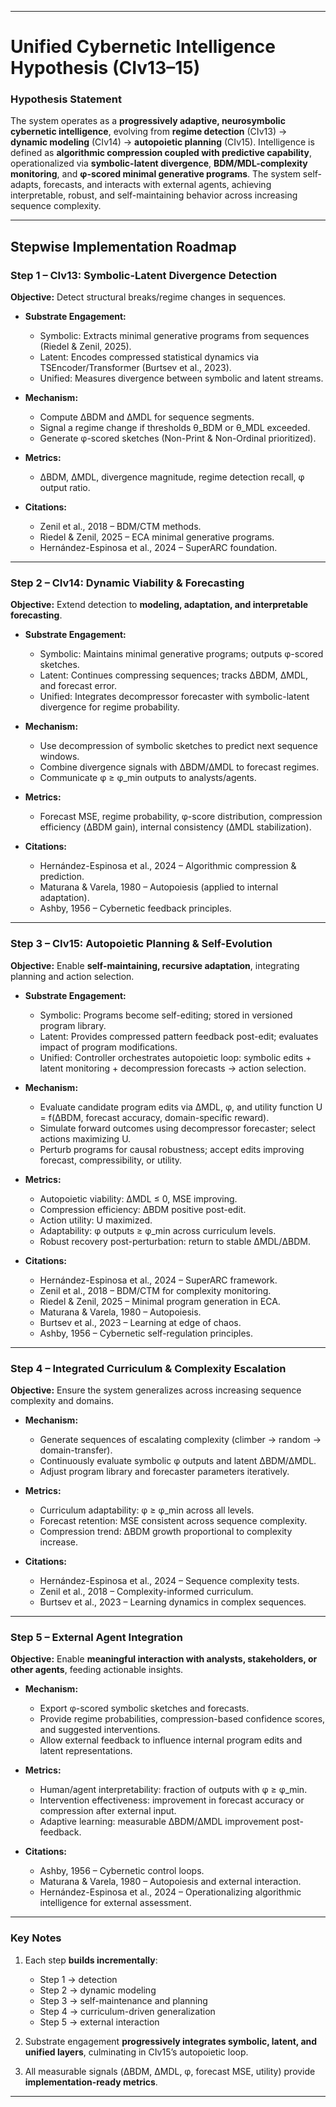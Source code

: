 ___

# **Unified Cybernetic Intelligence Hypothesis (CIv13–15)**

### **Hypothesis Statement**

The system operates as a **progressively adaptive, neurosymbolic cybernetic intelligence**, evolving from **regime detection** (CIv13) → **dynamic modeling** (CIv14) → **autopoietic planning** (CIv15). Intelligence is defined as **algorithmic compression coupled with predictive capability**, operationalized via **symbolic-latent divergence**, **BDM/MDL-complexity monitoring**, and **φ-scored minimal generative programs**. The system self-adapts, forecasts, and interacts with external agents, achieving interpretable, robust, and self-maintaining behavior across increasing sequence complexity.

---

## **Stepwise Implementation Roadmap**

### **Step 1 – CIv13: Symbolic-Latent Divergence Detection**

**Objective:** Detect structural breaks/regime changes in sequences.

* **Substrate Engagement:**

  * Symbolic: Extracts minimal generative programs from sequences (Riedel & Zenil, 2025).
  * Latent: Encodes compressed statistical dynamics via TSEncoder/Transformer (Burtsev et al., 2023).
  * Unified: Measures divergence between symbolic and latent streams.

* **Mechanism:**

  * Compute ΔBDM and ΔMDL for sequence segments.
  * Signal a regime change if thresholds θ\_BDM or θ\_MDL exceeded.
  * Generate φ-scored sketches (Non-Print & Non-Ordinal prioritized).

* **Metrics:**

  * ΔBDM, ΔMDL, divergence magnitude, regime detection recall, φ output ratio.

* **Citations:**

  * Zenil et al., 2018 – BDM/CTM methods.
  * Riedel & Zenil, 2025 – ECA minimal generative programs.
  * Hernández-Espinosa et al., 2024 – SuperARC foundation.

---

### **Step 2 – CIv14: Dynamic Viability & Forecasting**

**Objective:** Extend detection to **modeling, adaptation, and interpretable forecasting**.

* **Substrate Engagement:**

  * Symbolic: Maintains minimal generative programs; outputs φ-scored sketches.
  * Latent: Continues compressing sequences; tracks ΔBDM, ΔMDL, and forecast error.
  * Unified: Integrates decompressor forecaster with symbolic-latent divergence for regime probability.

* **Mechanism:**

  * Use decompression of symbolic sketches to predict next sequence windows.
  * Combine divergence signals with ΔBDM/ΔMDL to forecast regimes.
  * Communicate φ ≥ φ\_min outputs to analysts/agents.

* **Metrics:**

  * Forecast MSE, regime probability, φ-score distribution, compression efficiency (ΔBDM gain), internal consistency (ΔMDL stabilization).

* **Citations:**

  * Hernández-Espinosa et al., 2024 – Algorithmic compression & prediction.
  * Maturana & Varela, 1980 – Autopoiesis (applied to internal adaptation).
  * Ashby, 1956 – Cybernetic feedback principles.

---

### **Step 3 – CIv15: Autopoietic Planning & Self-Evolution**

**Objective:** Enable **self-maintaining, recursive adaptation**, integrating planning and action selection.

* **Substrate Engagement:**

  * Symbolic: Programs become self-editing; stored in versioned program library.
  * Latent: Provides compressed pattern feedback post-edit; evaluates impact of program modifications.
  * Unified: Controller orchestrates autopoietic loop: symbolic edits + latent monitoring + decompression forecasts → action selection.

* **Mechanism:**

  * Evaluate candidate program edits via ΔMDL, φ, and utility function U = f(ΔBDM, forecast accuracy, domain-specific reward).
  * Simulate forward outcomes using decompressor forecaster; select actions maximizing U.
  * Perturb programs for causal robustness; accept edits improving forecast, compressibility, or utility.

* **Metrics:**

  * Autopoietic viability: ΔMDL ≤ 0, MSE improving.
  * Compression efficiency: ΔBDM positive post-edit.
  * Action utility: U maximized.
  * Adaptability: φ outputs ≥ φ\_min across curriculum levels.
  * Robust recovery post-perturbation: return to stable ΔMDL/ΔBDM.

* **Citations:**

  * Hernández-Espinosa et al., 2024 – SuperARC framework.
  * Zenil et al., 2018 – BDM/CTM for complexity monitoring.
  * Riedel & Zenil, 2025 – Minimal program generation in ECA.
  * Maturana & Varela, 1980 – Autopoiesis.
  * Burtsev et al., 2023 – Learning at edge of chaos.
  * Ashby, 1956 – Cybernetic self-regulation principles.

---

### **Step 4 – Integrated Curriculum & Complexity Escalation**

**Objective:** Ensure the system generalizes across increasing sequence complexity and domains.

* **Mechanism:**

  * Generate sequences of escalating complexity (climber → random → domain-transfer).
  * Continuously evaluate symbolic φ outputs and latent ΔBDM/ΔMDL.
  * Adjust program library and forecaster parameters iteratively.

* **Metrics:**

  * Curriculum adaptability: φ ≥ φ\_min across all levels.
  * Forecast retention: MSE consistent across sequence complexity.
  * Compression trend: ΔBDM growth proportional to complexity increase.

* **Citations:**

  * Hernández-Espinosa et al., 2024 – Sequence complexity tests.
  * Zenil et al., 2018 – Complexity-informed curriculum.
  * Burtsev et al., 2023 – Learning dynamics in complex sequences.

---

### **Step 5 – External Agent Integration**

**Objective:** Enable **meaningful interaction with analysts, stakeholders, or other agents**, feeding actionable insights.

* **Mechanism:**

  * Export φ-scored symbolic sketches and forecasts.
  * Provide regime probabilities, compression-based confidence scores, and suggested interventions.
  * Allow external feedback to influence internal program edits and latent representations.

* **Metrics:**

  * Human/agent interpretability: fraction of outputs with φ ≥ φ\_min.
  * Intervention effectiveness: improvement in forecast accuracy or compression after external input.
  * Adaptive learning: measurable ΔBDM/ΔMDL improvement post-feedback.

* **Citations:**

  * Ashby, 1956 – Cybernetic control loops.
  * Maturana & Varela, 1980 – Autopoiesis and external interaction.
  * Hernández-Espinosa et al., 2024 – Operationalizing algorithmic intelligence for external assessment.

---

### **Key Notes**

1. Each step **builds incrementally**:

   * Step 1 → detection
   * Step 2 → dynamic modeling
   * Step 3 → self-maintenance and planning
   * Step 4 → curriculum-driven generalization
   * Step 5 → external interaction
2. Substrate engagement **progressively integrates symbolic, latent, and unified layers**, culminating in CIv15’s autopoietic loop.
3. All measurable signals (ΔBDM, ΔMDL, φ, forecast MSE, utility) provide **implementation-ready metrics**.

---


